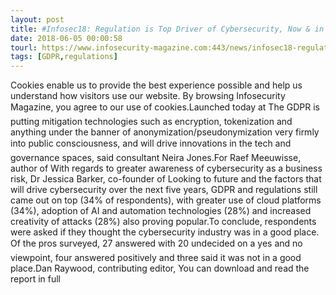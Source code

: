 ```yaml
---
layout: post
title: #Infosec18: Regulation is Top Driver of Cybersecurity, Now & in the Future
date: 2018-06-05 00:00:58
tourl: https://www.infosecurity-magazine.com:443/news/infosec18-regulations-top-driver/
tags: [GDPR,regulations]
---
```

Cookies enable us to provide the best experience possible and help us understand how visitors use our website. By browsing Infosecurity Magazine, you agree to our use of cookies.Launched today at The GDPR is putting mitigation technologies such as encryption, tokenization and anything under the banner of anonymization/pseudonymization very firmly into public consciousness, and will drive innovations in the tech and governance spaces, said consultant Neira Jones.For Raef Meeuwisse, author of With regards to greater awareness of cybersecurity as a business risk, Dr Jessica Barker, co-founder of Looking to future and the factors that will drive cybersecurity over the next five years, GDPR and regulations still came out on top (34% of respondents), with greater use of cloud platforms (34%), adoption of AI and automation technologies (28%) and increased creativity of attacks (28%) also proving popular.To conclude, respondents were asked if they thought the cybersecurity industry was in a good place. Of the pros surveyed, 27 answered with 20 undecided on a yes and no viewpoint, four answered positively and three said it was not in a good place.Dan Raywood, contributing editor, You can download and read the report in full 
